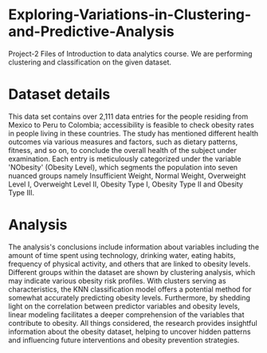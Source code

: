 # Exploring-Variations-in-Clustering-and-Predictive-Analysis
Project-2 Files of Introduction to data analytics course. We are performing clustering and classification on the given dataset. 

# Dataset details
This data set contains over 2,111 data entries for the people residing from Mexico to Peru to Colombia; accessibility is feasible to check obesity rates in people living in these countries. The study has mentioned different health outcomes via various measures and factors, such as dietary patterns, fitness, and so on, to conclude the overall health of the subject under examination. Each entry is meticulously categorized under the variable 'NObesity' (Obesity Level), which segments the population into seven nuanced groups namely Insufficient Weight, Normal Weight, Overweight Level I, Overweight Level II, Obesity Type I, Obesity Type II and Obesity Type III.


# Analysis
The analysis's conclusions include information about variables including the amount of time spent using technology, drinking water, eating habits, frequency of physical activity, and others that are linked to obesity levels. Different groups within the dataset are shown by clustering analysis, which may indicate various obesity risk profiles. With clusters serving as characteristics, the KNN classification model offers a potential method for somewhat accurately predicting obesity levels. Furthermore, by shedding light on the correlation between predictor variables and obesity levels, linear modeling facilitates a deeper comprehension of the variables that contribute to obesity. All things considered, the research provides insightful information about the obesity dataset, helping to uncover hidden patterns and influencing future interventions and obesity prevention strategies.
